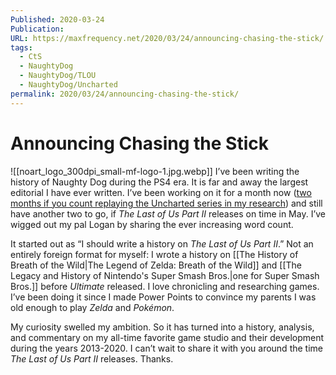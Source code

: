 ```yaml
---
Published: 2020-03-24
Publication: 
URL: https://maxfrequency.net/2020/03/24/announcing-chasing-the-stick/
tags:
  - CtS
  - NaughtyDog
  - NaughtyDog/TLOU
  - NaughtyDog/Uncharted
permalink: 2020/03/24/announcing-chasing-the-stick/
---
```

# Announcing Chasing the Stick

![[noart_logo_300dpi_small-mf-logo-1.jpg.webp]]
I’ve been writing the history of Naughty Dog during the PS4 era. It is far and away the largest editorial I have ever written. I’ve been working on it for a month now ([two months if you count replaying the Uncharted series in my research](https://twitter.com/MaxRoberts143/status/1224484769997651968)) and still have another two to go, if *The Last of Us Part II* releases on time in May. I’ve wigged out my pal Logan by sharing the ever increasing word count.

It started out as “I should write a history on *The Last of Us Part II*.” Not an entirely foreign format for myself: I wrote a history on [[The History of Breath of the Wild|The Legend of Zelda: Breath of the Wild]] and [[The Legacy and History of Nintendo's Super Smash Bros.|one for Super Smash Bros.]] before *Ultimate* released. I love chronicling and researching games. I’ve been doing it since I made Power Points to convince my parents I was old enough to play *Zelda* and *Pokémon*.

My curiosity swelled my ambition. So it has turned into a history, analysis, and commentary on my all-time favorite game studio and their development during the years 2013-2020. I can’t wait to share it with you around the time *The Last of Us Part II* releases. Thanks.
